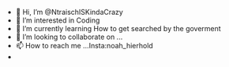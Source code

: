- 👋 Hi, I’m @NtraischISKindaCrazy
- 👀 I’m interested in Coding
- 🌱 I’m currently learning How to get searched by the goverment
- 💞️ I’m looking to collaborate on ...
- 📫 How to reach me ...Insta:noah_hierhold
- 

<!---
NtraischISKindaCrazy/NtraischISKindaCrazy is a ✨ special ✨ repository because its `README.md` (this file) appears on your GitHub profile.
You can click the Preview link to take a look at your changes.
--->
